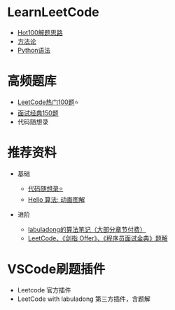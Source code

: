 # LearnLeetCode

- [Hot100解题思路](hot100解题思路.md)
- [方法论](解题方法论.md)
- [Python语法](Python语法.md)

# 高频题库
- [LeetCode热门100题](https://leetcode.cn/studyplan/top-100-liked/)⭐️
- [面试经典150题](https://leetcode.cn/studyplan/top-interview-150/)
- 代码随想录   


# 推荐资料
- 基础
  - [代码随想录⭐️](https://www.programmercarl.com/)
  - [Hello 算法:  动画图解](https://www.hello-algo.com/chapter_hello_algo/)

- 进阶
  - [labuladong的算法笔记（大部分章节付费）](https://labuladong.online/algo/home/)
  - [LeetCode、《剑指 Offer》、《程序员面试金典》题解](https://doocs.github.io/leetcode/)   


# VSCode刷题插件
- Leetcode 官方插件
- LeetCode with labuladong 第三方插件，含题解
